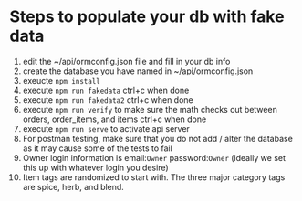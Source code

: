 # Steps to populate your db with fake data
1. edit the ~/api/ormconfig.json file and fill in your db info
2. create the database you have named in ~/api/ormconfig.json
3. exeucte `npm install`
4. execute `npm run fakedata` ctrl+c when done
5. execute `npm run fakedata2` ctrl+c when done
6. execute `npm run verify` to make sure the math checks out between orders,
   order_items, and items ctrl+c when done
6. execute `npm run serve` to activate api server
7. For postman testing, make sure that you do not add / alter the database as
   it may cause some of the tests to fail
8. Owner login information is email:`Owner` password:`Owner` (ideally we set this
   up with whatever login you desire)
9. Item tags are randomized to start with. The three major category tags are
   spice, herb, and blend.

